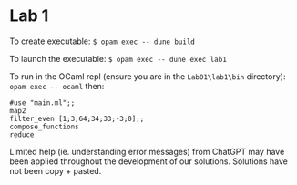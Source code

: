 # Lab 1

To create executable:
```$ opam exec -- dune build```

To launch the executable:
```$ opam exec -- dune exec lab1```

To run in the OCaml repl (ensure you are in the ```Lab01\lab1\bin``` directory):
```opam exec -- ocaml```
then: 
```
#use "main.ml";;
map2
filter_even [1;3;64;34;33;-3;0];;
compose_functions
reduce
```

Limited help (ie. understanding error messages) from ChatGPT may have been applied throughout the development of our solutions. Solutions have not been copy + pasted.